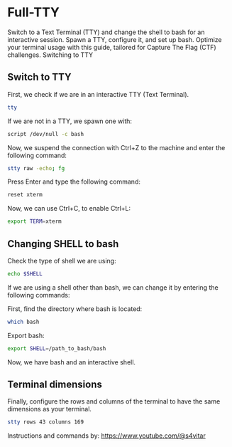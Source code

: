 # Full-TTY
Switch to a Text Terminal (TTY) and change the shell to bash for an interactive session. Spawn a TTY, configure it, and set up bash. Optimize your terminal usage with this guide, tailored for Capture The Flag (CTF) challenges.
Switching to TTY

## Switch to TTY

First, we check if we are in an interactive TTY (Text Terminal).

```bash
tty
```

If we are not in a TTY, we spawn one with:


```bash
script /dev/null -c bash
```

Now, we suspend the connection with Ctrl+Z to the machine and enter the following command:

```bash
stty raw -echo; fg
```

Press Enter and type the following command:

```bash
reset xterm
```

Now, we can use Ctrl+C, to enable Ctrl+L:

```bash
export TERM=xterm
```

## Changing SHELL to bash

Check the type of shell we are using:

```bash
echo $SHELL
```

If we are using a shell other than bash, we can change it by entering the following commands:

First, find the directory where bash is located:

```bash
which bash
```

Export bash:

```bash
export SHELL=/path_to_bash/bash
```

Now, we have bash and an interactive shell.

## Terminal dimensions 

Finally, configure the rows and columns of the terminal to have the same dimensions as your terminal.

```bash
stty rows 43 columns 169
```
Instructions and commands by: https://www.youtube.com/@s4vitar
